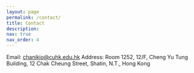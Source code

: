 ```yaml
---
layout: page
permalink: /contact/
title: Contact
description: 
nav: true
nav_order: 4
---
```


Email: <a href = "mailto:chanikjo@cuhk.edu.hk">chanikjo@cuhk.edu.hk</a> 
Address: Room 1252, 12/F, Cheng Yu Tung Building, 12 Chak Cheung Street, Shatin, N.T., Hong Kong
